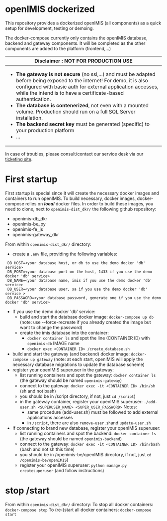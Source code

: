 # openIMIS dockerized

 This repository provides a dockerized openIMIS (all components) as a quick setup for development, testing or demoing.
 
 The docker-compose currently only contains the openIMIS database, backend and gateway components. It will be completed as the other components are added to the platform (frontend,...)
 
| Disclaimer : NOT FOR PRODUCTION USE  |
| --- |
| <ul><li>**The gateway is not secure** (no ssl,...) and must be adapted before being exposed to the internet! For demo, it is also configured with basic auth for external application accesses, while the intend is to have a certificate-based authentication.</li><li>**The database is contenerized**, not even with a mounted volume. Production should run on a full SQL Server installation.</li><li>**The backend secret key** must be generated (specific) to your production platform</li><li>...</li></ul>|

In case of troubles, please consult/contact our service desk via our [ticketing site](https://openimis.atlassian.net/servicedesk/customer).

# First startup
First startup is special since it will create the necessary docker images and containers to run openIMIS.
To build necessary, docker images, docker-compose  relies on ***local*** docker files.
In order to build these images, you need to clone, next to `openimis-dist_dkr/` the following github repository:
* openimis-db_dkr
* openimis-be_py
* openimis-fe_js
* openimis-gateway_dkr

From within `openimis-dist_dkr/` directory:
* create a `.env` file, providing the following variables:
```
 DB_HOST=<your database host, or db to use the demo docker 'db' service>
 DB_PORT=<your database port on the host, 1433 if you use the demo docker 'db' service>
 DB_NAME=<your database name, imis if you use the demo docker 'db' service>
 DB_USER=<your database user, sa if you use the demo docker 'db' service >
 DB_PASSWORD=<your database password, generate one if you use the demo docker 'db' service>
```
* If you use the demo docker 'db' service:
  * build and start the database docker image:  `docker-compose up db`
  (note: use --force-recreate if you already created the image but want to change the password)
  * create the imis database into the container:
    * `docker container ls` and spot the line (CONTAINER ID) with `openimis-db` IMAGE name
    * `docker exec <CONTAINER ID> /create_database.sh`
* build and start the gateway (and backend) docker image: `docker-compose up gateway`
  (note: at each start, openIMIS will apply the necessary database migrations to update the database scheme)
* register your openIMIS superuser in the gateway:
  * list running containers and spot the gateway: `docker container ls` (the gateway should be named `openimis-gateway`)
  * connect to the gateway: `docker exec -it <CONTAINER ID> /bin/sh` (sh and not bash)
  * you should be in /script directory, if not, just `cd /script`)
  * in the gateway container, register your openIMIS superuser: `./add-user.sh <SUPERUSER_NAME> <SUPER_USER_PASSWORD>`
  Notes:
    * same procedure (add-user.sh) must be followed to add external applications accesses
    * in `/script`, there are also `remove-user.sh`and `update-user.sh`
* If connecting to brand new database, register your openIMIS superuser:
  * list running containers and spot the backend: `docker container ls` (the gateway should be named `openimis-backend`)
  * connect to the gateway: `docker exec -it <CONTAINER ID> /bin/bash` (bash and not sh this time)
  * you should be in /openimis-be/openIMIS directory, if not, just `cd /openimis-be/openIMIS`)
  * register your openIMIS superuser: `python manage.py createsuperuser` (and follow instructions)

# stop /start
From within `openimis-dist_dkr/` directory:
To stop all docker containers: `docker-compose stop`
To (re-)start all docker containers: `docker-compose start` 